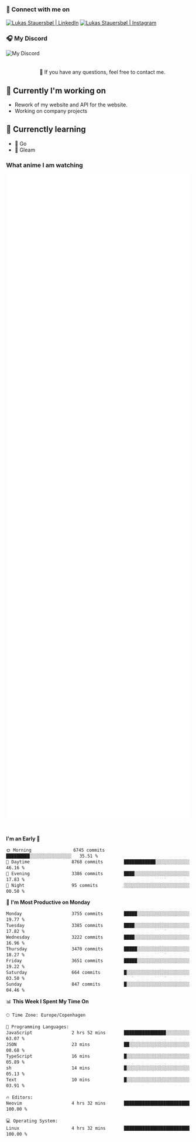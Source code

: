 ### 🔗 Connect with me on
<a href="https://www.instagram.com/lukas_stauersbol" target="_blank"><img align="center" src="https://raw.githubusercontent.com/stauersbol/stauersbol/main/images/instagram.svg" alt="Lukas Stauersbøl | LinkedIn" width="30px"/></a>
<a href="https://www.linkedin.com/in/lukas-stauersbol/" target="_blank"><img align="center" src="https://raw.githubusercontent.com/stauersbol/stauersbol/main/images/linkedin.svg" alt="Lukas Stauersbøl | Instagram" width="30px"/></a>

<p align="center">
 <h3>🎧 My Discord</h3>
 <img align="left" height="55px" src="https://discord.c99.nl/widget/theme-2/147806323323568128.png" alt="My Discord" />
</p>

<br/>
<br/>
<br/>
💬 If you have any questions, feel free to contact me.

## 🔭 Currently I'm working on
- Rework of my website and API for the website.
- Working on company projects
 
## 🌱 Currenctly learning
- 💙 Go
- 💜 Gleam

### What anime I am watching
<a href="https://anilist.co/user/slashiy/" align="center"><img align="center" width="500px" src="metrics.plugin.personal.anilist.svg" /></a>

<br/>

<!--START_SECTION:waka-->
**I'm an Early 🐤** 

```text
🌞 Morning                6745 commits        █████████░░░░░░░░░░░░░░░░   35.51 % 
🌆 Daytime                8768 commits        ████████████░░░░░░░░░░░░░   46.16 % 
🌃 Evening                3386 commits        ████░░░░░░░░░░░░░░░░░░░░░   17.83 % 
🌙 Night                  95 commits          ░░░░░░░░░░░░░░░░░░░░░░░░░   00.50 % 
```
📅 **I'm Most Productive on Monday** 

```text
Monday                   3755 commits        █████░░░░░░░░░░░░░░░░░░░░   19.77 % 
Tuesday                  3385 commits        ████░░░░░░░░░░░░░░░░░░░░░   17.82 % 
Wednesday                3222 commits        ████░░░░░░░░░░░░░░░░░░░░░   16.96 % 
Thursday                 3470 commits        █████░░░░░░░░░░░░░░░░░░░░   18.27 % 
Friday                   3651 commits        █████░░░░░░░░░░░░░░░░░░░░   19.22 % 
Saturday                 664 commits         █░░░░░░░░░░░░░░░░░░░░░░░░   03.50 % 
Sunday                   847 commits         █░░░░░░░░░░░░░░░░░░░░░░░░   04.46 % 
```


📊 **This Week I Spent My Time On** 

```text
🕑︎ Time Zone: Europe/Copenhagen

💬 Programming Languages: 
JavaScript               2 hrs 52 mins       ████████████████░░░░░░░░░   63.07 % 
JSON                     23 mins             ██░░░░░░░░░░░░░░░░░░░░░░░   08.68 % 
TypeScript               16 mins             █░░░░░░░░░░░░░░░░░░░░░░░░   05.89 % 
sh                       14 mins             █░░░░░░░░░░░░░░░░░░░░░░░░   05.13 % 
Text                     10 mins             █░░░░░░░░░░░░░░░░░░░░░░░░   03.91 % 

🔥 Editors: 
Neovim                   4 hrs 32 mins       █████████████████████████   100.00 % 

💻 Operating System: 
Linux                    4 hrs 32 mins       █████████████████████████   100.00 % 
```


<!--END_SECTION:waka-->
